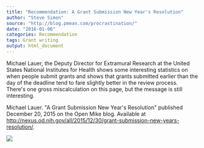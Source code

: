 ```yaml
---
title: "Recommendation: A Grant Submission New Year's Resolution"
author: "Steve Simon"
source: "http://blog.pmean.com/procrastination/"
date: "2016-01-06"
categories: Recommendation
tags: Grant writing
output: html_document
---
```


Michael Lauer, the Deputy Director for Extramural Research at the United
States National Institutes for Health shows some interesting statistics
on when people submit grants and shows that grants submitted earlier
than the day of the deadline tend to fare slightly better in the review
process. There's one gross miscalculation on this page, but the message
is still interesting.

<!---More--->

Michael Lauer. "A Grant Submission New Year's Resolution" published
December 20, 2015 on the Open Mike blog. Available at
<http://nexus.od.nih.gov/all/2015/12/30/grant-submission-new-years-resolution/>.

![](http://www.pmean.com/images/images/16/procrastination01.png)




